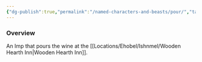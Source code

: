 ```yaml
---
{"dg-publish":true,"permalink":"/named-characters-and-beasts/pour/","tags":["NPC"],"updated":"2025-01-18T23:46:47.798+00:00"}
---
```



### Overview
An Imp that pours the wine at the [[Locations/Ehobel/Ishnmel/Wooden Hearth Inn\|Wooden Hearth Inn]].